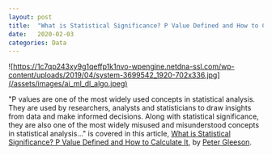 ```yaml
---
layout: post
title:  "What is Statistical Significance? P Value Defined and How to Calculate It"
date:   2020-02-03
categories: Data
---
```


![https://1c7qp243xy9g1qeffp1k1nvo-wpengine.netdna-ssl.com/wp-content/uploads/2019/04/system-3699542_1920-702x336.jpg](/assets/images/ai_ml_dl_algo.jpeg)

"P values are one of the most widely used concepts in statistical analysis. They are used by researchers, analysts and statisticians to draw insights from data and make informed decisions. Along with statistical significance, they are also one of the most widely misused and misunderstood concepts in statistical analysis..." is covered in this article, [What is Statistical Significance? P Value Defined and How to Calculate It][stat-sig-p-value], by [Peter Gleeson](https://www.freecodecamp.org/news/author/peter/).

[stat-sig-p-value]: https://www.freecodecamp.org/news/what-is-statistical-significance-p-value-defined-and-how-to-calculate-it/